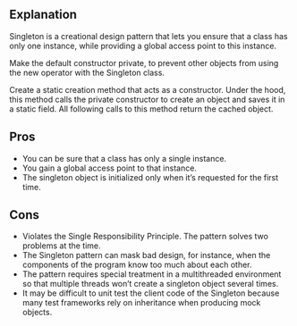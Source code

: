 ## Explanation

Singleton is a creational design pattern that lets you ensure that a class has only one instance, while providing a global access point to this instance.

Make the default constructor private, to prevent other objects from using the new operator with the Singleton class.

Create a static creation method that acts as a constructor. Under the hood, this method calls the private constructor to create an object and saves it in a static field. All following calls to this method return the cached object.

## Pros

- You can be sure that a class has only a single instance.
- You gain a global access point to that instance.
- The singleton object is initialized only when it’s requested for the first time.

## Cons

- Violates the Single Responsibility Principle. The pattern solves two problems at the time.
- The Singleton pattern can mask bad design, for instance, when the components of the program know too much about each other.
- The pattern requires special treatment in a multithreaded environment so that multiple threads won’t create a singleton object several times.
- It may be difficult to unit test the client code of the Singleton because many test frameworks rely on inheritance when producing mock objects.